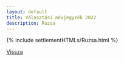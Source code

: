 ```yaml
---
layout: default
title: Választási névjegyzék 2022
description: Ruzsa
---
```


{% include settlementHTMLs/Ruzsa.html %}

[Vissza](./)